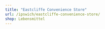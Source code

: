 ```yaml
---
title: "Eastcliffe Convenience Store"
url: /ipswich/eastcliffe-convenience-store/
shop: Lebensmittel
---
```

